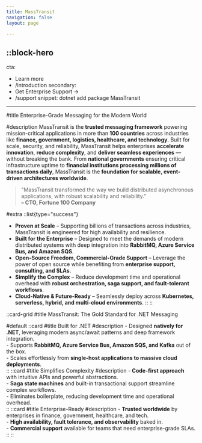 ```yaml
---
title: MassTransit
navigation: false
layout: page

---
```


::block-hero
---
cta:
  - Learn more
  - /introduction
secondary:
  - Get Enterprise Support →
  - /support
snippet: dotnet add package MassTransit
---

#title
Enterprise-Grade Messaging for the Modern World

#description
MassTransit is the **trusted messaging framework** powering mission-critical applications in more than **100 countries** across industries like **finance, government, logistics, healthcare, and technology**. Built for scale, security, and reliability, MassTransit helps enterprises **accelerate innovation**, **reduce complexity**, and **deliver seamless experiences** — without breaking the bank. From **national governments** ensuring critical infrastructure uptime to **financial institutions processing millions of transactions daily**, MassTransit is the **foundation for scalable, event-driven architectures worldwide**.

> "MassTransit transformed the way we build distributed asynchronous applications, with robust scalability and reliability."  
> **– CTO, Fortune 100 Company**

#extra
  ::list{type="success"}
- **Proven at Scale** – Supporting billions of transactions across industries, MassTransit is engineered for high availability and resilience.  
- **Built for the Enterprise** – Designed to meet the demands of modern distributed systems with deep integration into **RabbitMQ, Azure Service Bus, and Amazon SQS**.  
- **Open-Source Freedom, Commercial-Grade Support** – Leverage the power of open source while benefiting from **enterprise support, consulting, and SLAs**.  
- **Simplify the Complex** – Reduce development time and operational overhead with **robust orchestration, saga support, and fault-tolerant workflows**.  
- **Cloud-Native & Future-Ready** – Seamlessly deploy across **Kubernetes, serverless, hybrid, and multi-cloud environments**. 
  ::
::

::card-grid
#title
MassTransit: The Gold Standard for .NET Messaging  

#default
    ::card
    #title
    Built for .NET
    #description
    - Designed **natively for .NET**, leveraging modern async/await patterns and deep framework integration.  
    - Supports **RabbitMQ, Azure Service Bus, Amazon SQS, and Kafka** out of the box.  
    - Scales effortlessly from **single-host applications to massive cloud deployments**.  
    ::
    ::card
    #title
    Simplifies Complexity
    #description
    - **Code-first approach** with intuitive APIs and powerful abstractions.  
    - **Saga state machines** and built-in transactional support streamline complex workflows.  
    - Eliminates boilerplate, reducing development time and operational overhead.  
    ::
    ::card
    #title
    Enterprise-Ready
    #description
    - **Trusted worldwide** by enterprises in finance, government, healthcare, and tech.  
    - **High availability, fault tolerance, and observability** baked in.  
    - **Commercial support** available for teams that need enterprise-grade SLAs.  
    ::
::
